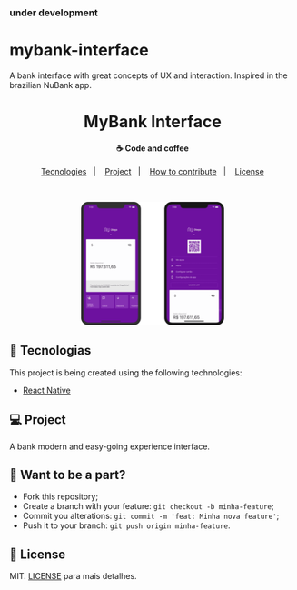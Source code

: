 ### under development

# mybank-interface
A bank interface with great concepts of UX and interaction. Inspired in the brazilian NuBank app.


<h1 align="center">
    MyBank Interface
</h1>

<h4 align="center">
  ☕ Code and coffee
</h4>

<p align="center">
  <a href="#rocket-tecnologias">Tecnologies</a>&nbsp;&nbsp;&nbsp;|&nbsp;&nbsp;&nbsp;
  <a href="#-projeto">Project</a>&nbsp;&nbsp;&nbsp;|&nbsp;&nbsp;&nbsp;
  <a href="#-como-contribuir">How to contribute</a>&nbsp;&nbsp;&nbsp;|&nbsp;&nbsp;&nbsp;
  <a href="#memo-licença">License</a>
</p>

<br>

<p align="center">
  <img alt="Frontend" src=".github/interface.png" width="50%">
</p>

## :rocket: Tecnologias
This project is being created using the following technologies:

- [React Native](https://facebook.github.io/react-native/)

## 💻 Project

A bank modern and easy-going experience interface.

## 🤔  Want to be a part?

- Fork this repository;
- Create a branch with your feature: `git checkout -b minha-feature`;
- Commit you alterations: `git commit -m 'feat: Minha nova feature'`;
- Push it to your branch: `git push origin minha-feature`.



## :memo: License

MIT.  [LICENSE](LICENSE) para mais detalhes.
